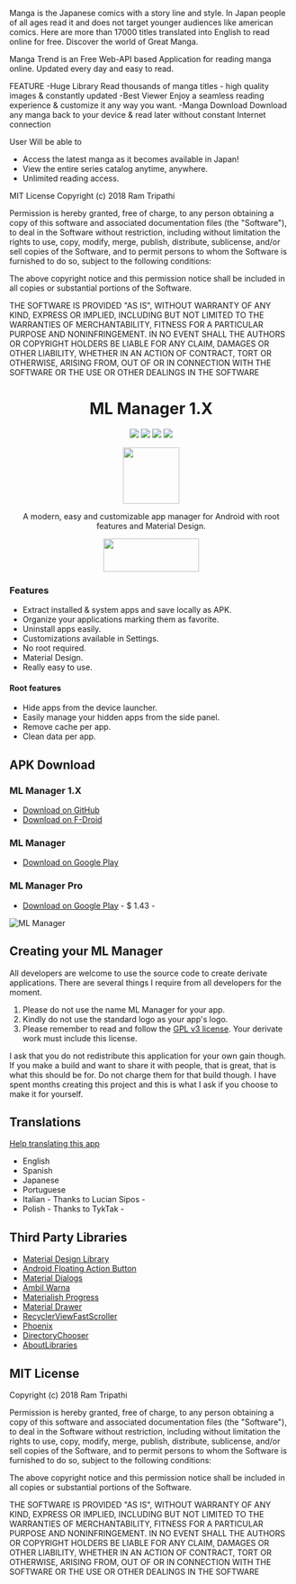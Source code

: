 
Manga is the Japanese comics with a story line and style. In Japan people of all ages read it and does not target younger audiences like american comics. Here are more than 17000 titles translated into English to read online for free. Discover the world of Great Manga.

Manga Trend is an Free Web-API based Application for reading manga online. Updated every day and easy to read.

FEATURE
 -Huge Library
   Read thousands of manga titles - high quality images & constantly 
   updated
 -Best Viewer
   Enjoy a seamless reading experience & customize it any way you want. 
 -Manga Download
   Download any manga back to your device & read later without constant 
   Internet connection
 
 User Will be able to
  * Access the latest manga as it becomes available in Japan!
  * View the entire series catalog anytime, anywhere.
  * Unlimited reading access.
  

MIT License
Copyright (c) 2018 Ram Tripathi

Permission is hereby granted, free of charge, to any person obtaining a copy
of this software and associated documentation files (the "Software"), to deal
in the Software without restriction, including without limitation the rights
to use, copy, modify, merge, publish, distribute, sublicense, and/or sell
copies of the Software, and to permit persons to whom the Software is
furnished to do so, subject to the following conditions:

The above copyright notice and this permission notice shall be included in all
copies or substantial portions of the Software.

THE SOFTWARE IS PROVIDED "AS IS", WITHOUT WARRANTY OF ANY KIND, EXPRESS OR
IMPLIED, INCLUDING BUT NOT LIMITED TO THE WARRANTIES OF MERCHANTABILITY,
FITNESS FOR A PARTICULAR PURPOSE AND NONINFRINGEMENT. IN NO EVENT SHALL THE
AUTHORS OR COPYRIGHT HOLDERS BE LIABLE FOR ANY CLAIM, DAMAGES OR OTHER
LIABILITY, WHETHER IN AN ACTION OF CONTRACT, TORT OR OTHERWISE, ARISING FROM,
OUT OF OR IN CONNECTION WITH THE SOFTWARE OR THE USE OR OTHER DEALINGS IN THE
SOFTWARE

<h1 align="center">ML Manager 1.X</h1>

<p align="center">
  <a target="_blank" href="https://plus.google.com/+JavierSantos/posts/Hpx9DVVSVhn"><img src="https://img.shields.io/badge/status-deprecated-red.svg"></a>
  <a target="_blank" href="https://travis-ci.org/javiersantos/MLManager"><img src="https://travis-ci.org/javiersantos/MLManager.svg?branch=master"></a>
  <a target="_blank" href="http://android-arsenal.com/details/3/2003"><img src="https://img.shields.io/badge/Android%20Arsenal-MLManager-blue.svg"></a>
  <a target="_blank" href="https://www.paypal.me/javiersantos" title="Donate using PayPal"><img src="https://img.shields.io/badge/paypal-donate-yellow.svg" /></a>
</p>

<p align="center"><img src="https://github.com/javiersantos/MLManager/blob/master/app/src/main/ic_launcher-web.png" width="100" height="100"></p>
<p align="center">A modern, easy and customizable app manager for Android with root features and Material Design.</p>
<p align="center"><a target="_blank" href="https://play.google.com/store/apps/details?id=com.javiersantos.mlmanager"><img src="https://play.google.com/intl/en_us/badges/images/generic/en-play-badge.png" height="59" width="170"></a></p>

### Features
* Extract installed & system apps and save locally as APK.
* Organize your applications marking them as favorite.
* Uninstall apps easily.
* Customizations available in Settings.
* No root required.
* Material Design.
* Really easy to use.

#### Root features
* Hide apps from the device launcher.
* Easily manage your hidden apps from the side panel.
* Remove cache per app.
* Clean data per app.

## APK Download
### ML Manager 1.X
* [Download on GitHub](https://github.com/javiersantos/MLManager/releases)
* [Download on F-Droid](https://f-droid.org/repository/browse/?fdid=com.javiersantos.mlmanager)

### ML Manager
* [Download on Google Play](https://play.google.com/store/apps/details?id=com.javiersantos.mlmanager)

### ML Manager Pro
* [Download on Google Play](https://play.google.com/store/apps/details?id=com.javiersantos.mlmanagerpro) - $ 1.43 -

![ML Manager](https://raw.githubusercontent.com/javiersantos/MLManager/master/Screenshots/header-basic.png)

## Creating your ML Manager
All developers are welcome to use the source code to create derivate applications. There are several things I require from all developers for the moment.

1. Please do not use the name ML Manager for your app.
2. Kindly do not use the standard logo as your app's logo.
3. Please remember to read and follow the [GPL v3 license](https://github.com/javiersantos/MLManager/blob/master/LICENSE). Your derivate work must include this license.

I ask that you do not redistribute this application for your own gain though. If you make a build and want to share it with people, that is great, that is what this should be for. Do not charge them for that build though. I have spent months creating this project and this is what I ask if you choose to make it for yourself.

## Translations
[Help translating this app](https://crowdin.com/project/ml-manager)
* English
* Spanish
* Japanese
* Portuguese
* Italian - Thanks to Lucian Sipos -
* Polish - Thanks to TykTak -

## Third Party Libraries
* [Material Design Library](https://github.com/navasmdc/MaterialDesignLibrary)
* [Android Floating Action Button](https://github.com/futuresimple/android-floating-action-button)
* [Material Dialogs](https://github.com/afollestad/material-dialogs)
* [Ambil Warna](https://github.com/yukuku/ambilwarna)
* [Materialish Progress](https://github.com/pnikosis/materialish-progress)
* [Material Drawer](https://github.com/mikepenz/MaterialDrawer)
* [RecyclerViewFastScroller](https://github.com/danoz73/RecyclerViewFastScroller)
* [Phoenix](https://github.com/Yalantis/Phoenix)
* [DirectoryChooser](https://github.com/passy/Android-DirectoryChooser)
* [AboutLibraries](https://github.com/mikepenz/AboutLibraries)

## MIT License

  Copyright (c) 2018 Ram Tripathi

  Permission is hereby granted, free of charge, to any person obtaining a copy
  of this software and associated documentation files (the "Software"), to deal
  in the Software without restriction, including without limitation the rights
  to use, copy, modify, merge, publish, distribute, sublicense, and/or sell
  copies of the Software, and to permit persons to whom the Software is
  furnished to do so, subject to the following conditions:

  The above copyright notice and this permission notice shall be included in all
  copies or substantial portions of the Software.

  THE SOFTWARE IS PROVIDED "AS IS", WITHOUT WARRANTY OF ANY KIND, EXPRESS OR
  IMPLIED, INCLUDING BUT NOT LIMITED TO THE WARRANTIES OF MERCHANTABILITY,
  FITNESS FOR A PARTICULAR PURPOSE AND NONINFRINGEMENT. IN NO EVENT SHALL THE
  AUTHORS OR COPYRIGHT HOLDERS BE LIABLE FOR ANY CLAIM, DAMAGES OR OTHER
  LIABILITY, WHETHER IN AN ACTION OF CONTRACT, TORT OR OTHERWISE, ARISING FROM,
  OUT OF OR IN CONNECTION WITH THE SOFTWARE OR THE USE OR OTHER DEALINGS IN THE
  SOFTWARE
